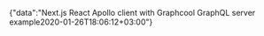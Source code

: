 {"data":"Next.js React Apollo client with Graphcool GraphQL server example2020-01-26T18:06:12+03:00"}
